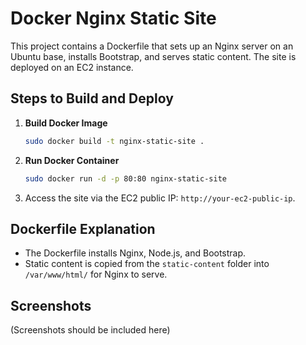 # Docker Nginx Static Site

This project contains a Dockerfile that sets up an Nginx server on an Ubuntu base, installs Bootstrap, and serves static content. The site is deployed on an EC2 instance.

## Steps to Build and Deploy

1. **Build Docker Image**
    ```bash
    sudo docker build -t nginx-static-site .
    ```

2. **Run Docker Container**
    ```bash
    sudo docker run -d -p 80:80 nginx-static-site
    ```

3. Access the site via the EC2 public IP: `http://your-ec2-public-ip`.

## Dockerfile Explanation

- The Dockerfile installs Nginx, Node.js, and Bootstrap.
- Static content is copied from the `static-content` folder into `/var/www/html/` for Nginx to serve.

## Screenshots
(Screenshots should be included here)

